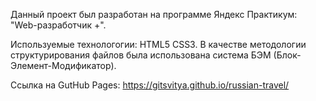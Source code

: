 Данный проект был разработан на программе Яндекс Практикум: "Web-разработчик +".

Используемые технологогии: HTML5 CSS3.
В качестве методологии структурирования файлов была использована система БЭМ (Блок-Элемент-Модификатор).

Ссылка на GutHub Pages: https://gitsvitya.github.io/russian-travel/